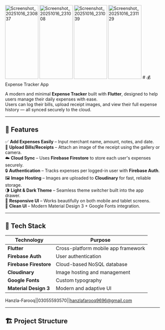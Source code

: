 <img width="108" height="240" alt="Screenshot_20251016_230837" src="https://github.com/user-attachments/assets/8558b3b1-a36d-4096-a0af-5b6442760071" />
<img width="108" height="240" alt="Screenshot_20251016_231008" src="https://github.com/user-attachments/assets/79c540c3-92e6-4b7e-b234-2470cc5cd7e3" />
<img width="108" height="240" alt="Screenshot_20251016_231039" src="https://github.com/user-attachments/assets/535f126b-f4cf-4e57-88a5-773de4568e3e" />
<img width="108" height="240" alt="Screenshot_20251016_231129" src="https://github.com/user-attachments/assets/861d15df-a5c1-48d9-887d-4fc86b88c086" />
# 💰 Expense Tracker App

A modern and minimal **Expense Tracker** built with **Flutter**, designed to help users manage their daily expenses with ease.  
Users can log their bills, upload receipt images, and view their full expense history — all synced securely to the cloud.

---

## 🚀 Features

✅ **Add Expenses Easily** – Input merchant name, amount, notes, and date.  
🧾 **Upload Bills/Receipts** – Attach an image of the receipt using the gallery or camera.  
☁️ **Cloud Sync** – Uses **Firebase Firestore** to store each user's expenses securely.  
🔒 **Authentication** – Tracks expenses per logged-in user with **Firebase Auth**.  
🖼️ **Image Hosting** – Images are uploaded to **Cloudinary** for fast, reliable storage.  
🌗 **Light & Dark Theme** – Seamless theme switcher built into the app drawer.  
📱 **Responsive UI** – Works beautifully on both mobile and tablet screens.  
💬 **Clean UI** – Modern Material Design 3 + Google Fonts integration.

---

## 🧠 Tech Stack

| Technology | Purpose |
|-------------|----------|
| **Flutter** | Cross-platform mobile app framework |
| **Firebase Auth** | User authentication |
| **Firebase Firestore** | Cloud-based NoSQL database |
| **Cloudinary** | Image hosting and management |
| **Google Fonts** | Custom typography |
| **Material Design 3** | Modern and adaptive UI |


Hanzla-Farooq||03055593570||hanzlafarooq9696@gmail.com

---

## 🏗️ Project Structure
